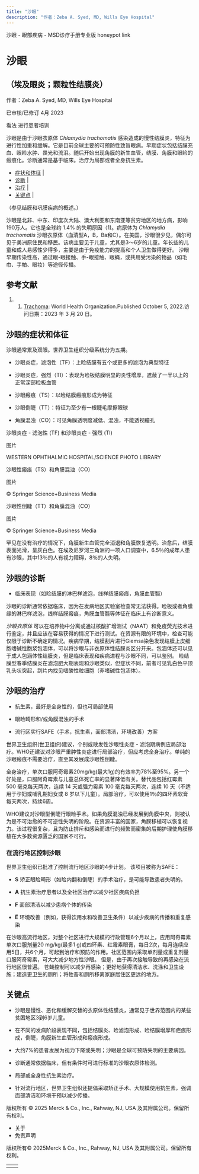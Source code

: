 ```yaml
---
title: "沙眼"
description: "作者：Zeba A. Syed, MD, Wills Eye Hospital"
---
```


﻿沙眼 \- 眼部疾病 \- MSD诊疗手册专业版 honeypot link

# 沙眼

## （埃及眼炎；颗粒性结膜炎）

作者：Zeba A. Syed, MD, Wills Eye Hospital

已审核/已修订 4月 2023

看法 进行患者培训

沙眼是由于沙眼衣原体 _Chlamydia trachomatis_ 感染造成的慢性结膜炎，特征为进行性加重和缓解。它是目前全球主要的可预防性致盲眼病。早期症状包括结膜充血、眼睑水肿、畏光和流泪。随后开始出现角膜的新生血管，结膜、角膜和眼睑的瘢痕化。诊断通常是基于临床。治疗为局部或者全身抗生素。

- [症状和体征](#症状和体征_v1152228_zh) \|
- [诊断](#诊断_v1152237_zh) \|
- [治疗](#治疗_v1152247_zh) \|
- [关键点](#关键点_v27840683_zh) \|

（参见结膜和巩膜疾病的概述。）

沙眼是北非、中东、印度次大陆、澳大利亚和东南亚等贫穷地区的地方病，影响190万人。它也是全球约 1.4% 的失明原因（1)。病原体为 _Chlamydia trachomatis_ 沙眼衣原体（血清型A，B，Ba和C）。在美国，沙眼很少见，偶尔可见于美洲原住民和移民。该病主要见于儿童，尤其是3～6岁的儿童。年长些的儿童和成人易感性少得多，主要是由于免疫能力的提高和个人卫生做得更好。 沙眼早期传染性高，通过眼-眼接触、手-眼接触、眼蝇，或共用受污染的物品（如毛巾、手帕、眼妆）等途径传播。

## 参考文献

1. 1. [Trachoma](https://www.who.int/news-room/fact-sheets/detail/trachoma): World Health Organization.Published October 5, 2022.访问日期：2023 年 3 月 20 日。


## 沙眼的症状和体征

沙眼通常累及双眼。世界卫生组织分级系统分为五期。

- 沙眼炎症，滤泡性（TF）：上睑结膜有五个或更多的滤泡为典型特征

- 沙眼炎症，强烈（TI）：表现为睑板结膜明显的炎性增厚，遮蔽了一半以上的正常深部睑板血管

- 沙眼瘢痕（TS）：以睑结膜瘢痕形成为特征

- 沙眼倒睫（TT）：特征为至少有一根睫毛摩擦眼球

- 角膜混浊（CO）：可见角膜透明度减低、混浊，不能透视瞳孔


沙眼炎症 \- 滤泡性 (TF) 和沙眼炎症 - 强烈 (TI)



图片

WESTERN OPHTHALMIC HOSPITAL/SCIENCE PHOTO LIBRARY

沙眼性瘢痕（TS）和角膜混浊（CO）



图片

© Springer Science+Business Media

沙眼性倒睫（TT）和角膜混浊（CO）



图片

© Springer Science+Business Media

罕见在没有治疗的情况下，角膜新生血管完全消退和角膜恢复透明。治愈后，结膜表面光滑，呈灰白色。在埃及尼罗河三角洲的一项人口调查中，6.5％的成年人患有沙眼，其中13％的人有视力障碍，8％的人失明。

## 沙眼的诊断

- 临床表现（如睑结膜的淋巴样滤泡，线样结膜瘢痕，角膜血管翳）


沙眼的诊断通常依据临床，因为在发病地区实验室检查常无法获得。睑板或者角膜缘的淋巴样滤泡，线样结膜瘢痕，角膜血管翳等体征在临床上有诊断意义。

_沙眼衣原体_ 可以在培养物中分离或通过核酸扩增测试（NAAT）和免疫荧光技术进行鉴定，并且应该在容易获得的情况下进行测试。在资源有限的环境中，检查可能仅限于诊断不确定的情况。疾病早期，结膜刮片进行Giemsa染色发现结膜上皮细胞嗜碱性胞浆包涵体，可以将沙眼与非衣原体性结膜炎区分开来。包涵体还可以见于成人包涵体性结膜炎，但是临床表现和疾病进程与沙眼不同，可以鉴别。 睑结膜型春季结膜炎在滤泡肥大期表现和沙眼类似，但症状不同，前者可见乳白色平顶乳头状突起，刮片内找见嗜酸性粒细胞（非嗜碱性包涵体）。

## 沙眼的治疗

- 抗生素，最好是全身性的，但也可局部使用

- 眼睑畸形和/或角膜混浊的手术

- 流行区实行SAFE（手术，抗生素，面部清洁，环境改善）方案


世界卫生组织(世卫组织)建议，个别或散发性沙眼性炎症 \- 滤泡期病例应局部治疗。WHO还建议对沙眼严重肿性炎症进行局部治疗，但应考虑全身治疗。单纯的沙眼瘢痕不需要治疗，直至其发展成沙眼性倒睫。

全身治疗，单次口服阿奇霉素20mg/kg(最大1g)的有效率为78%至95%。另一个好处是，口服阿奇霉素与儿童总体死亡率的显著降低有关。替代品包括红霉素 500 毫克每天两次，连续 14 天或强力霉素 100 毫克每天两次，连续 10 天（不适用于孕妇或哺乳期妇女或 8 岁以下儿童）。局部治疗，可以使用1％的四环素软膏每天两次，持续6周。

WHO建议对沙眼型倒睫行眼睑手术。如果角膜混浊已经发展到角膜中央，则被认为是不可治愈的不可逆性失明的阶段。在资源丰富的国家，角膜移植可以恢复视力。该过程很复杂，且为防止排斥和感染而进行的频繁而密集的后期护理使角膜移植在大多数资源匮乏的国家不可行。

### 在流行地区控制沙眼

世界卫生组织已批准了控制流行地区沙眼的4步计划。 该项目被称为SAFE：

- **S** 矫正眼睑畸形（如睑内翻和倒睫）的手术治疗，是可能导致患者失明的。

- **A** 抗生素治疗患者以及全社区治疗以减少社区疾病负担

- **F** 面部清洁以减少患病个体的传染

- **Ë** 环境改善（例如，获得饮用水和改善卫生条件）以减少疾病的传播和重复感染


在沙眼高流行地区，对整个社区进行大规模的行政管理6个月以上，应用阿奇霉素单次口服剂量20 mg/kg(最多1 g)或四环素、红霉素眼膏，每日2次，每月连续应用5日，共6个月，可起到治疗和预防的作用。社区范围内采取单剂量或重复剂量口服阿奇霉素，可大大减少地方性沙眼。 但是，由于再次接触导致的再感染在流行地区很普遍。 苍蝇控制可以减少再感染；更好地获得清洁水、洗涤和卫生设施；建造更卫生的厕所；将牲畜和厕所移离家庭居住区更远的地方。

## 关键点

- 沙眼是慢性、恶化和缓解交替的衣原体性结膜炎，通常见于世界范围内的某些贫困地区3到6岁儿童。

- 在不同的发病阶段表现不同，包括结膜炎、睑滤泡形成、睑结膜增厚和疤痕形成，倒睫，角膜新生血管形成和瘢痕形成。

- 大约7%的患者发展为视力下降或失明；沙眼是全球可预防失明的主要病因。

- 诊断通常依据临床，但有条件时可进行标准的沙眼衣原体检测。

- 局部或全身性抗生素治疗。

- 针对流行地区，世界卫生组织还提倡采取矫正手术、大规模使用抗生素，强调面部清洁和环境干预以减少传播。




版权所有 © 2025
Merck & Co., Inc., Rahway, NJ, USA 及其附属公司。保留所有权利。

- 关于
- 免责声明

版权所有© 2025Merck & Co., Inc., Rahway, NJ, USA 及其附属公司。保留所有权利。

|     |     |
| --- | --- |
|  |  |